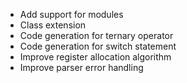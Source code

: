 * Add support for modules
* Class extension
* Code generation for ternary operator
* Code generation for switch statement
* Improve register allocation algorithm
* Improve parser error handling
